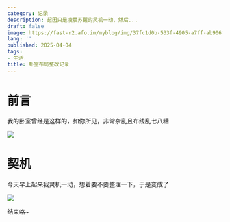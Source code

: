 ```yaml
---
category: 记录
description: 起因只是凌晨苏醒的灵机一动，然后...
draft: false
image: https://fast-r2.afo.im/myblog/img/37fc1d0b-533f-4905-a7ff-ab906fcb1860.webp
lang: ''
published: 2025-04-04
tags:
- 生活
title: 卧室布局整改记录
---
```

# 前言

我的卧室曾经是这样的，如你所见，非常杂乱且布线乱七八糟

![](https://fast-r2.afo.im/myblog/img/0c47e9a6-1544-4410-94d4-d319ea12ca70.webp)

# 契机

今天早上起来我灵机一动，想着要不要整理一下，于是变成了

![](https://fast-r2.afo.im/myblog/img/a4db38f0-5a54-4e6c-8392-2375d775f7c6.webp)

结束咯~